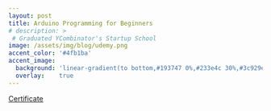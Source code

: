 ```yaml
---
layout: post
title: Arduino Programming for Beginners
# description: >
 # Graduated YCombinator's Startup School
image: /assets/img/blog/udemy.png
accent_color: '#4fb1ba'
accent_image:
  background: 'linear-gradient(to bottom,#193747 0%,#233e4c 30%,#3c929e 50%,#d5d5d4 70%,#cdccc8 100%)'
  overlay:    true
---
```

[Certificate](https://www.udemy.com/certificate/UC-M98W6J0Y/)
